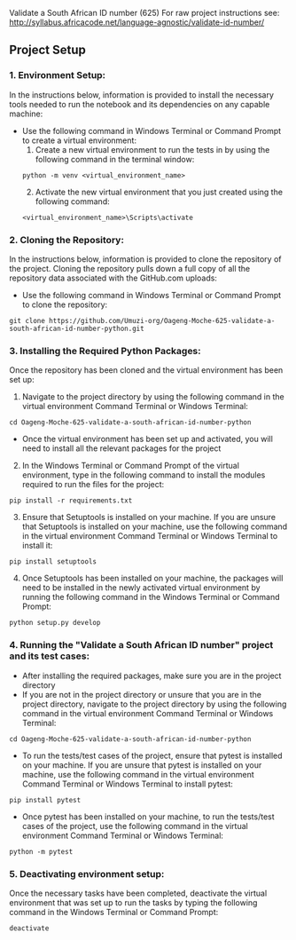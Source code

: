 Validate a South African ID number (625)
For raw project instructions see: http://syllabus.africacode.net/language-agnostic/validate-id-number/

## Project Setup

### 1. Environment Setup:
In the instructions below, information is provided to install the necessary tools needed to run the notebook and its dependencies on any capable machine:
- Use the following command in Windows Terminal or Command Prompt to create a virtual environment:
  1. Create a new virtual environment to run the tests in by using the following command in the terminal window: 
  ~~~
  python -m venv <virtual_environment_name>
  ~~~
  2. Activate the new virtual environment that you just created using the following command:
  ~~~
  <virtual_environment_name>\Scripts\activate
  ~~~
  
### 2. Cloning the Repository:
In the instructions below, information is provided to clone the repository of the project. Cloning the repository pulls down a full copy of all the repository data associated with the GitHub.com uploads:
- Use the following command in Windows Terminal or Command Prompt to clone the repository: 
~~~
git clone https://github.com/Umuzi-org/Oageng-Moche-625-validate-a-south-african-id-number-python.git
~~~
  
### 3. Installing the Required Python Packages:
Once the repository has been cloned and the virtual environment has been set up:
1. Navigate to the project directory by using the following command in the virtual environment Command Terminal or Windows Terminal:
~~~
cd Oageng-Moche-625-validate-a-south-african-id-number-python
~~~
- Once the virtual environment has been set up and activated, you will need to install all the relevant packages for the project
2. In the Windows Terminal or Command Prompt of the virtual environment, type in the following command to install the modules required to run the files for the project:
~~~
pip install -r requirements.txt
~~~
3. Ensure that Setuptools is installed on your machine. If you are unsure that Setuptools is installed on your machine, use the following command in the virtual environment Command Terminal or Windows Terminal to install it:
~~~
pip install setuptools
~~~
4. Once Setuptools has been installed on your machine, the packages will need to be installed in the newly activated virtual environment by running the following command in the Windows Terminal or Command Prompt:
~~~
python setup.py develop
~~~

### 4. Running the "Validate a South African ID number" project and its test cases:
- After installing the required packages, make sure you are in the project directory 
- If you are not in the project directory or unsure that you are in the project directory, navigate to the project directory by using the following command in the virtual environment Command Terminal or Windows Terminal: 
~~~
cd Oageng-Moche-625-validate-a-south-african-id-number-python
~~~
- To run the tests/test cases of the project, ensure that pytest is installed on your machine. If you are unsure that pytest is installed on your machine, use the following command in the virtual environment Command Terminal or Windows Terminal to install pytest:
~~~
pip install pytest
~~~
- Once pytest has been installed on your machine, to run the tests/test cases of the project, use the following command in the virtual environment Command Terminal or Windows Terminal:
~~~
python -m pytest
~~~

### 5. Deactivating environment setup:
Once the necessary tasks have been completed, deactivate the virtual environment that was set up to run the tasks by typing the following command in the Windows Terminal or Command Prompt:
~~~
deactivate
~~~
